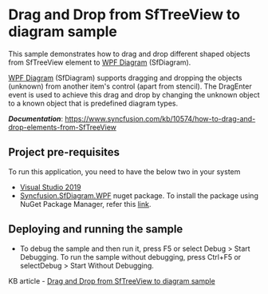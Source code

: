 # Drag and Drop from SfTreeView to diagram sample
This sample demonstrates how to drag and drop different shaped objects from SfTreeView element to [WPF Diagram](https://www.syncfusion.com/wpf-controls/diagram) (SfDiagram).

[WPF Diagram](https://www.syncfusion.com/wpf-controls/diagram) (SfDiagram) supports dragging and dropping the objects (unknown) from another item's control (apart from stencil). The DragEnter event is used to achieve this drag and drop by changing the unknown object to a known object that is predefined diagram types.

__*Documentation*__: https://www.syncfusion.com/kb/10574/how-to-drag-and-drop-elements-from-SfTreeView

## Project pre-requisites
To run this application, you need to have the below two in your system

* [Visual Studio 2019](https://www.visualstudio.com/wpf-vs)
* [Syncfusion.SfDiagram.WPF](https://www.nuget.org/packages/Syncfusion.SfDiagram.WPF/) nuget package. To install the package using NuGet Package Manager, refer this [link](https://docs.microsoft.com/en-us/nuget/quickstart/install-and-use-a-package-in-visual-studio#nuget-package-manager).

## Deploying and running the sample
* To debug the sample and then run it, press F5 or select Debug > Start Debugging. To run the sample without debugging, press Ctrl+F5 or selectDebug > Start Without Debugging.

KB article - [Drag and Drop from SfTreeView to diagram sample](https://www.syncfusion.com/kb/12510/how-to-drag-and-drop-different-shapes-from-sftreeview-to-wpf-diagram-sfdiagram)
